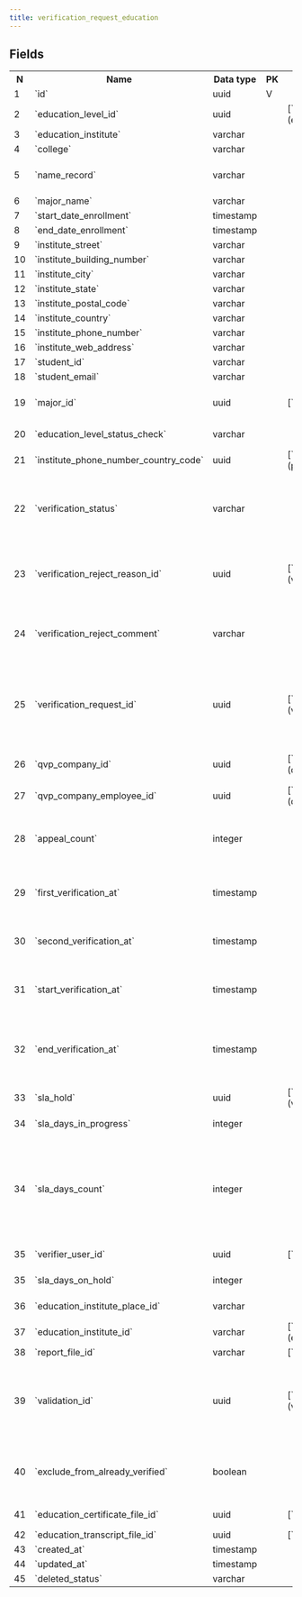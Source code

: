 ```yaml
---
title: verification_request_education 
---
```


## Fields

<table style="width: 100%">
    <colgroup>
       <col span="1" style="width: 3%;"/>
       <col span="1" style="width: 12%;"/>
       <col span="1" style="width: 10%;"/>
       <col span="1" style="width: 3%;"/>
       <col span="1" style="width: 12%;"/>
       <col span="1" style="width: 60%;"/>
    </colgroup>
  <tr>
    <th>N</th>
    <th>Name</th>
    <th>Data type</th>
    <th>PK</th>
    <th>FK</th>
    <th>Description</th>
  </tr>
<tr><td>1</td><td>`id`</td><td>uuid</td><td>V</td><td></td><td></td></tr>
<tr><td>2</td><td>`education_level_id`</td><td>uuid</td><td></td><td>[`education_levels`](education_levels.md)</td><td>One of: Diploma, Bachelor, Masters, Doctoral</td></tr>
<tr><td>3</td><td>`education_institute`</td><td>varchar</td><td></td><td></td><td>Name of education institute</td></tr>
<tr><td>4</td><td>`college`</td><td>varchar</td><td></td><td></td><td>Name of the college</td></tr>
<tr><td>5</td><td>`name_record`</td><td>varchar</td><td></td><td></td><td>Aplicant (former student) name as it is written in the educ. certificate</td></tr>
<tr><td>6</td><td>`major_name`</td><td>varchar</td><td></td><td></td><td>Major (specialization)</td></tr>
<tr><td>7</td><td>`start_date_enrollment`</td><td>timestamp</td><td></td><td></td><td></td></tr>
<tr><td>8</td><td>`end_date_enrollment`</td><td>timestamp</td><td></td><td></td><td></td></tr>
<tr><td>9</td><td>`institute_street`</td><td>varchar</td><td></td><td></td><td></td></tr>
<tr><td>10</td><td>`institute_building_number`</td><td>varchar</td><td></td><td></td><td></td></tr>
<tr><td>11</td><td>`institute_city`</td><td>varchar</td><td></td><td></td><td></td></tr>
<tr><td>12</td><td>`institute_state`</td><td>varchar</td><td></td><td></td><td></td></tr>
<tr><td>13</td><td>`institute_postal_code`</td><td>varchar</td><td></td><td></td><td></td></tr>
<tr><td>14</td><td>`institute_country`</td><td>varchar</td><td></td><td></td><td></td></tr>
<tr><td>15</td><td>`institute_phone_number`</td><td>varchar</td><td></td><td></td><td></td></tr>
<tr><td>16</td><td>`institute_web_address`</td><td>varchar</td><td></td><td></td><td></td></tr>
<tr><td>17</td><td>`student_id`</td><td>varchar</td><td></td><td></td><td>Institute's internal student id</td></tr>
<tr><td>18</td><td>`student_email`</td><td>varchar</td><td></td><td></td><td></td></tr>
<tr><td>19</td><td>`major_id`</td><td>uuid</td><td></td><td>[`majors`](majors.md)</td><td>A Major from internal list of majors that has been mapped to this edu. cert. </td></tr>
<tr><td>20</td><td>`education_level_status_check`</td><td>varchar</td><td></td><td></td><td>one of: Incompatible, Compatible, Unable to verify</td></tr>
<tr><td>21</td><td>`institute_phone_number_country_code`</td><td>uuid</td><td></td><td>[`phone_country_codes`](phone_country_codes.md)</td><td>Institute phone country code</td></tr>
<tr><td>22</td><td>`verification_status`</td><td>varchar</td><td></td><td></td><td>One of: DRAFT, PENDING, IN_PROGRESS, FOR_UPDATE, UPDATED, ON_HOLD, VERIFIED, UNABLE_TO_VERIFY, REJECTED, WITHDRAWN</td></tr>
<tr><td>23</td><td>`verification_reject_reason_id`</td><td>uuid</td><td></td><td>[`verification_reject_reasons`](verification_reject_reasons.md)</td><td>Nullable. When verification_status is REJECTED or UNABLE_TO_VERIFY, a reject reason is required.</td></tr>
<tr><td>24</td><td>`verification_reject_comment`</td><td>varchar</td><td></td><td></td><td>If verification_reject_reason_id is set and it requires comment, the comment is specified here.</td></tr>
<tr><td>25</td><td>`verification_request_id`</td><td>uuid</td><td></td><td>[`verification_requests`](verification_requests.md)</td><td>TODO: Verification request that this record is connected to. There is a reverse reference - from verification_request to this table. Cardinality - 1:1 Remove this field?</td></tr>
<tr><td>26</td><td>`qvp_company_id`</td><td>uuid</td><td></td><td>[`qvp_companies`](qvp_companies.md)</td><td>The company that is assigned to verify this request</td></tr>
<tr><td>27</td><td>`qvp_company_employee_id`</td><td>uuid</td><td></td><td>[`qvp_company_employees`](qvp_company_employees.md)</td><td>QVP company employee assigned to this request</td></tr>
<tr><td>28</td><td>`appeal_count`</td><td>integer</td><td></td><td></td><td>Count of appeals. An 'appeal' is when the applicant appeals to verify education again after an unsuccessful attempt.</td></tr>
<tr><td>29</td><td>`first_verification_at`</td><td>timestamp</td><td></td><td></td><td>Same as 'end_verification_at' when verification is done for the first time.</td></tr>
<tr><td>30</td><td>`second_verification_at`</td><td>timestamp</td><td></td><td></td><td>Same as 'end_verification_at' when verification is done for the second time.</td></tr>
<tr><td>31</td><td>`start_verification_at`</td><td>timestamp</td><td></td><td></td><td>Date and time when verification started - verificaton_status became PENDING</td></tr>
<tr><td>32</td><td>`end_verification_at`</td><td>timestamp</td><td></td><td></td><td>Date and time when verification finished - verification_status became one of: VERIFIED, UNABLE_TO_VERIFY, REJECTED, WITHDRAWN</td></tr>
<tr><td>33</td><td>`sla_hold`</td><td>uuid</td><td></td><td>[`verification_request_sla_holds`](verification_request_sla_holds.md)</td><td>description of a hold if one exists for this verification</td></tr>
<tr><td>34</td><td>`sla_days_in_progress`</td><td>integer</td><td></td><td></td><td>recalculated and updated every day</td></tr>
<tr><td>34</td><td>`sla_days_count`</td><td>integer</td><td></td><td></td><td>Number of days that this vr is in verification - from setting PENDING status to setting one of the final statuses: VERIFIED, UNABLE_TO_VERIFY, REJECTED, WITHDRAWN. This attribute is recalculated daily</td></tr>
<tr><td>35</td><td>`verifier_user_id`</td><td>uuid</td><td></td><td>[`users`](users.md)</td><td>The user that was doing the verification</td></tr>
<tr><td>35</td><td>`sla_days_on_hold`</td><td>integer</td><td></td><td></td><td>recalculated and updated every day</td></tr>
<tr><td>36</td><td>`education_institute_place_id`</td><td>varchar</td><td></td><td></td><td>Google places Place id if applicable</td></tr>
<tr><td>37</td><td>`education_institute_id`</td><td>varchar</td><td></td><td>[`education_institutes`](education_institutes.md)</td><td>Matching education institute</td></tr>
<tr><td>38</td><td>`report_file_id`</td><td>varchar</td><td></td><td>[`file_storage`](file_storage.md)</td><td>verification report</td></tr>
<tr><td>39</td><td>`validation_id`</td><td>uuid</td><td></td><td>[`verification_request_validations`](verification_request_validations.md)</td><td>Reference to the most recent validation object - details of validation of this request. There can be more than 1 validation per request. This field points to the most recent one.</td></tr>
<tr><td>40</td><td>`exclude_from_already_verified`</td><td>boolean</td><td></td><td></td><td>TODO: does it mean that this request should be excluded from already verified and verified once more? Old field?</td></tr>
<tr><td>41</td><td>`education_certificate_file_id`</td><td>uuid</td><td></td><td>[`file_storage`](file_storage.md)</td><td>Attachment - education certificate</td></tr>
<tr><td>42</td><td>`education_transcript_file_id`</td><td>uuid</td><td></td><td>[`file_storage`](file_storage.md)</td><td>Attachment - transcript</td></tr>
<tr><td>43</td><td>`created_at`</td><td>timestamp</td><td></td><td></td><td></td></tr>
<tr><td>44</td><td>`updated_at`</td><td>timestamp</td><td></td><td></td><td></td></tr>
<tr><td>45</td><td>`deleted_status`</td><td>varchar</td><td></td><td></td><td>ACTIVE, DELETED</td></tr>

</table>
